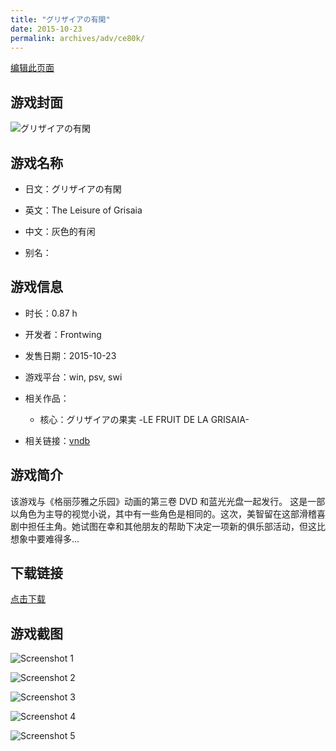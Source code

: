 ```yaml
---
title: "グリザイアの有閑"
date: 2015-10-23
permalink: archives/adv/ce80k/
---
```

[编辑此页面](https://github.com/ACG-3/ADV3-source/blob/main/source/_posts/%E3%82%B0%E3%83%AA%E3%82%B6%E3%82%A4%E3%82%A2%E3%81%AE%E6%9C%89%E9%96%91.md)

## 游戏封面

![グリザイアの有閑](https://pan.timero.xyz/d/onedrive/img_lib_001/%E3%82%B0%E3%83%AA%E3%82%B6%E3%82%A4%E3%82%A2%E3%81%AE%E6%9C%89%E9%96%91_cover.avif)


## 游戏名称

- 日文：グリザイアの有閑
- 英文：The Leisure of Grisaia
- 中文：灰色的有闲

- 别名：


## 游戏信息

- 时长：0.87 h
- 开发者：Frontwing
- 发售日期：2015-10-23
- 游戏平台：win, psv, swi
- 相关作品：
   - 核心：グリザイアの果実 -LE FRUIT DE LA GRISAIA-

- 相关链接：[vndb](https://vndb.org/v18830)


## 游戏简介

该游戏与《格丽莎雅之乐园》动画的第三卷 DVD 和蓝光光盘一起发行。
这是一部以角色为主导的视觉小说，其中有一些角色是相同的。这次，美智留在这部滑稽喜剧中担任主角。她试图在幸和其他朋友的帮助下决定一项新的俱乐部活动，但这比想象中要难得多...




## 下载链接

[点击下载](https://pan.timero.xyz/onedrive/adv_lib_001/%E3%82%B0%E3%83%AA%E3%82%B6%E3%82%A4%E3%82%A2%E3%81%AE%E6%9C%89%E9%96%91)


## 游戏截图


![Screenshot 1](https://pan.timero.xyz/d/onedrive/img_lib_001/%E3%82%B0%E3%83%AA%E3%82%B6%E3%82%A4%E3%82%A2%E3%81%AE%E6%9C%89%E9%96%91_Screenshot_1.avif)

![Screenshot 2](https://pan.timero.xyz/d/onedrive/img_lib_001/%E3%82%B0%E3%83%AA%E3%82%B6%E3%82%A4%E3%82%A2%E3%81%AE%E6%9C%89%E9%96%91_Screenshot_2.avif)

![Screenshot 3](https://pan.timero.xyz/d/onedrive/img_lib_001/%E3%82%B0%E3%83%AA%E3%82%B6%E3%82%A4%E3%82%A2%E3%81%AE%E6%9C%89%E9%96%91_Screenshot_3.avif)

![Screenshot 4](https://pan.timero.xyz/d/onedrive/img_lib_001/%E3%82%B0%E3%83%AA%E3%82%B6%E3%82%A4%E3%82%A2%E3%81%AE%E6%9C%89%E9%96%91_Screenshot_4.avif)

![Screenshot 5](https://pan.timero.xyz/d/onedrive/img_lib_001/%E3%82%B0%E3%83%AA%E3%82%B6%E3%82%A4%E3%82%A2%E3%81%AE%E6%9C%89%E9%96%91_Screenshot_5.avif)

